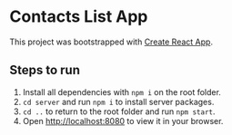 # Contacts List App

This project was bootstrapped with [Create React App](https://github.com/facebook/create-react-app).

## Steps to run

1. Install all dependencies with `npm i` on the root folder.
2. `cd server` and run `npm i` to install server packages.
3. `cd ..` to return to the root folder and run `npm start`.
4. Open [http://localhost:8080](http://localhost:8080) to view it in your browser.
